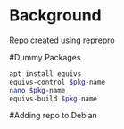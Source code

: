 # Background
Repo created using reprepro

#Dummy Packages
```bash
apt install equivs
equivs-control $pkg-name
nano $pkg-name
equivs-build $pkg-name
```

#Adding repo to Debian


